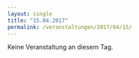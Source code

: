 ```yaml
---
layout: single
title: "15.04.2017"
permalink: /veranstaltungen/2017/04/15/
---
```


Keine Veranstaltung an diesem Tag.
